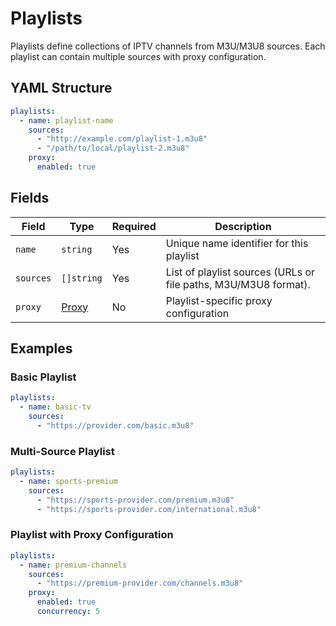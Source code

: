 # Playlists

Playlists define collections of IPTV channels from M3U/M3U8 sources. Each playlist can contain multiple sources with proxy configuration.

## YAML Structure

```yaml
playlists:
  - name: playlist-name
    sources:
      - "http://example.com/playlist-1.m3u8"
      - "/path/to/local/playlist-2.m3u8"
    proxy:
      enabled: true
```

## Fields

| Field     | Type                   | Required | Description                                                     |
|-----------|------------------------|----------|-----------------------------------------------------------------|
| `name`    | `string`               | Yes      | Unique name identifier for this playlist                        |
| `sources` | `[]string` | Yes      | List of playlist sources (URLs or file paths, M3U/M3U8 format). |
| `proxy`   | [Proxy](./proxy.md)    | No       | Playlist-specific proxy configuration                           |

## Examples

### Basic Playlist

```yaml
playlists:
  - name: basic-tv
    sources:
      - "https://provider.com/basic.m3u8"
```

### Multi-Source Playlist

```yaml
playlists:
  - name: sports-premium
    sources:
      - "https://sports-provider.com/premium.m3u8"
      - "https://sports-provider.com/international.m3u8"
```

### Playlist with Proxy Configuration

```yaml
playlists:
  - name: premium-channels
    sources:
      - "https://premium-provider.com/channels.m3u8"
    proxy:
      enabled: true
      concurrency: 5
```
